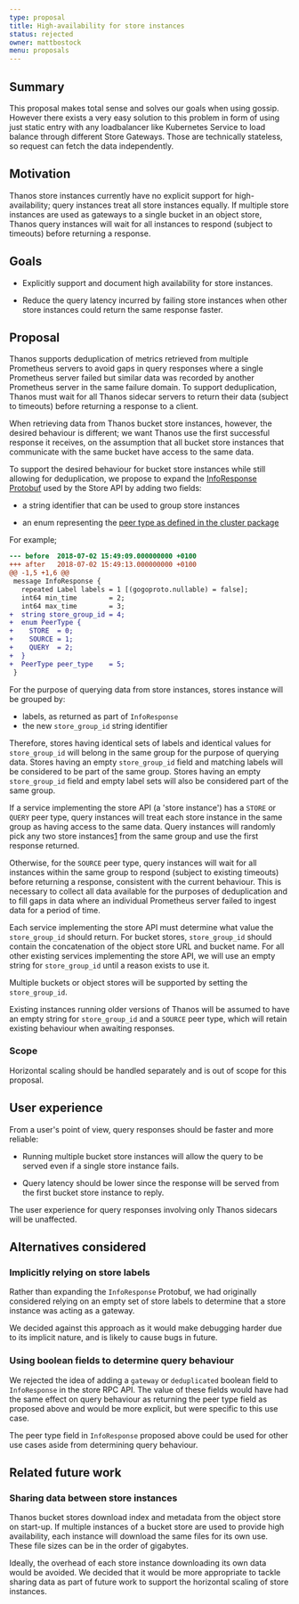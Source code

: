```yaml
---
type: proposal
title: High-availability for store instances
status: rejected
owner: mattbostock
menu: proposals
---
```


## Summary

This proposal makes total sense and solves our goals when using gossip. However there exists a very easy solution to this problem in form of using just static entry with any loadbalancer like Kubernetes Service to load balance through different Store Gateways. Those are technically stateless, so request can fetch the data independently.

## Motivation

Thanos store instances currently have no explicit support for high-availability; query instances treat all store instances equally. If multiple store instances are used as gateways to a single bucket in an object store, Thanos query instances will wait for all instances to respond (subject to timeouts) before returning a response.

## Goals

- Explicitly support and document high availability for store instances.

- Reduce the query latency incurred by failing store instances when other store instances could return the same response faster.

## Proposal

Thanos supports deduplication of metrics retrieved from multiple Prometheus servers to avoid gaps in query responses where a single Prometheus server failed but similar data was recorded by another Prometheus server in the same failure domain. To support deduplication, Thanos must wait for all Thanos sidecar servers to return their data (subject to timeouts) before returning a response to a client.

When retrieving data from Thanos bucket store instances, however, the desired behaviour is different; we want Thanos use the first successful response it receives, on the assumption that all bucket store instances that communicate with the same bucket have access to the same data.

To support the desired behaviour for bucket store instances while still allowing for deduplication, we propose to expand the [InfoResponse Protobuf](https://github.com/thanos-io/thanos/blob/b67aa3a709062be97215045f7488df67a9af2c66/pkg/store/storepb/rpc.proto#L28-L32) used by the Store API by adding two fields:

- a string identifier that can be used to group store instances

- an enum representing the [peer type as defined in the cluster package](https://github.com/thanos-io/thanos/blob/673614d9310f3f90fdb4585ca6201496ff92c697/pkg/cluster/cluster.go#L51-L64)

For example;

```diff
--- before	2018-07-02 15:49:09.000000000 +0100
+++ after	2018-07-02 15:49:13.000000000 +0100
@@ -1,5 +1,6 @@
 message InfoResponse {
   repeated Label labels = 1 [(gogoproto.nullable) = false];
   int64 min_time        = 2;
   int64 max_time        = 3;
+  string store_group_id = 4;
+  enum PeerType {
+    STORE  = 0;
+    SOURCE = 1;
+    QUERY  = 2;
+  }
+  PeerType peer_type    = 5;
 }
```

For the purpose of querying data from store instances, stores instance will be grouped by:

- labels, as returned as part of `InfoResponse`
- the new `store_group_id` string identifier

Therefore, stores having identical sets of labels and identical values for `store_group_id` will belong in the same group for the purpose of querying data. Stores having an empty `store_group_id` field and matching labels will be considered to be part of the same group. Stores having an empty `store_group_id` field and empty label sets will also be considered part of the same group.

If a service implementing the store API (a 'store instance') has a `STORE` or `QUERY` peer type, query instances will treat each store instance in the same group as having access to the same data. Query instances will randomly pick any two store instances[1](https://www.eecs.harvard.edu/~michaelm/postscripts/mythesis.pdf) from the same group and use the first response returned.

Otherwise, for the `SOURCE` peer type, query instances will wait for all instances within the same group to respond (subject to existing timeouts) before returning a response, consistent with the current behaviour. This is necessary to collect all data available for the purposes of deduplication and to fill gaps in data where an individual Prometheus server failed to ingest data for a period of time.

Each service implementing the store API must determine what value the `store_group_id` should return. For bucket stores, `store_group_id` should contain the concatenation of the object store URL and bucket name. For all other existing services implementing the store API, we will use an empty string for `store_group_id` until a reason exists to use it.

Multiple buckets or object stores will be supported by setting the `store_group_id`.

Existing instances running older versions of Thanos will be assumed to have an empty string for `store_group_id` and a `SOURCE` peer type, which will retain existing behaviour when awaiting responses.

### Scope

Horizontal scaling should be handled separately and is out of scope for this proposal.

## User experience

From a user's point of view, query responses should be faster and more reliable:

- Running multiple bucket store instances will allow the query to be served even if a single store instance fails.

- Query latency should be lower since the response will be served from the first bucket store instance to reply.

The user experience for query responses involving only Thanos sidecars will be unaffected.

## Alternatives considered

### Implicitly relying on store labels

Rather than expanding the `InfoResponse` Protobuf, we had originally considered relying on an empty set of store labels to determine that a store instance was acting as a gateway.

We decided against this approach as it would make debugging harder due to its implicit nature, and is likely to cause bugs in future.

### Using boolean fields to determine query behaviour

We rejected the idea of adding a `gateway` or `deduplicated` boolean field to `InfoResponse` in the store RPC API. The value of these fields would have had the same effect on query behaviour as returning the peer type field as proposed above and would be more explicit, but were specific to this use case.

The peer type field in `InfoResponse` proposed above could be used for other use cases aside from determining query behaviour.

## Related future work

### Sharing data between store instances

Thanos bucket stores download index and metadata from the object store on start-up. If multiple instances of a bucket store are used to provide high availability, each instance will download the same files for its own use. These file sizes can be in the order of gigabytes.

Ideally, the overhead of each store instance downloading its own data would be avoided. We decided that it would be more appropriate to tackle sharing data as part of future work to support the horizontal scaling of store instances.
